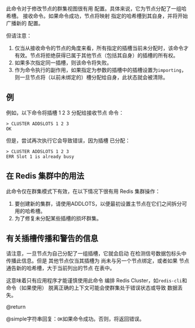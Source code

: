 此命令对于修改节点的群集视图很有用
配置。具体来说，它为节点分配了一组哈希槽。
接收命令。如果命令成功，节点将映射
指定的哈希槽到其自身，并将开始广播新的
配置。

但请注意：

1.  仅当从接收命令的节点的角度来看，所有指定的插槽当前未分配时，该命令才有效。节点将拒绝获得已属于其他节点（包括其自身）的插槽的所有权。
2.  如果多次指定同一插槽，则该命令将失败。
3.  作为命令执行的副作用，如果指定为参数的插槽中的插槽设置为`importing`，则一旦节点将（以前未绑定的）槽分配给自身，此状态就会被清除。

## 例

例如，以下命令将插槽 1 2 3 分配给接收节点
命令：

    > CLUSTER ADDSLOTS 1 2 3
    OK

但是，尝试再次执行它会导致错误，因为插槽
已分配：

    > CLUSTER ADDSLOTS 1 2 3
    ERR Slot 1 is already busy

## 在 Redis 集群中的用法

此命令仅在群集模式下有效，在以下情况下很有用
Redis 集群操作：

1.  要创建新的集群，请使用ADDLOTS，以便最初设置主节点在它们之间拆分可用的哈希槽。
2.  为了修复未分配某些插槽的损坏群集。

## 有关插槽传播和警告的信息

请注意，一旦节点为自己分配了一组插槽，它就会启动
在检测信号数据包标头中传播此信息。但是
其他节点仅当其插槽为
尚未与另一个节点绑定，或者如果
节点通告新的哈希槽，大于当前列出的节点
在表中。

这意味着只有应用程序才能谨慎使用此命令
编排 Redis Cluster，如`redis-cli`和命令（如果使用）
脱离正确的上下文可能会使群集处于错误状态或导致
数据丢失。

@return

@simple字符串回复：`OK`如果命令成功。否则，将返回错误。
